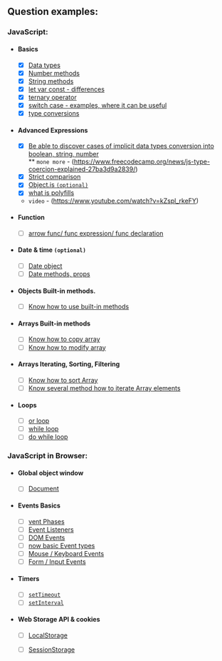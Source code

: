 ## Question examples:

### JavaScript:

- #### Basics

  - [x] [Data types](https://developer.mozilla.org/en-US/docs/Web/JavaScript/Data_structures)
  - [x] [Number methods](https://developer.mozilla.org/en-US/docs/Web/JavaScript/Reference/Global_Objects/Number/isInteger)
  - [x] [String methods](https://developer.mozilla.org/en-US/docs/Web/JavaScript/Reference/Global_Objects/String)
  - [x] [let var const - differences](https://www.geeksforgeeks.org/difference-between-var-let-and-const-keywords-in-javascript/)
  - [x] [ternary operator](https://developer.mozilla.org/en-US/docs/Web/JavaScript/Reference/Operators/Conditional_Operator)
  - [x] [switch case - examples, where it can be useful](https://developer.mozilla.org/en-US/docs/Web/JavaScript/Reference/Statements/switch)
  - [x] [type conversions](https://javascript.info/type-conversions)

- #### Advanced Expressions

  - [x] [Be able to discover cases of implicit data types conversion into boolean, string, number](https://betterprogramming.pub/implicit-and-explicit-coercion-in-javascript-b23d0cb1a750)  
  ** `mone more` - (https://www.freecodecamp.org/news/js-type-coercion-explained-27ba3d9a2839/)
  - [x] [Strict comparison](https://developer.mozilla.org/en-US/docs/Web/JavaScript/Reference/Operators/Strict_equality)
  - [x] [Object.is `(optional)`](https://developer.mozilla.org/en-US/docs/Web/JavaScript/Reference/Global_Objects/Object/is)
  - [x] [what is polyfills](https://developer.mozilla.org/en-US/docs/Glossary/Polyfill)
  - `video` - (https://www.youtube.com/watch?v=kZspl_rkeFY)

- #### Function

  - [ ] [arrow func/ func expression/ func declaration]()

- #### Date & time `(optional)`

  - [ ] [Date object]()
  - [ ] [Date methods, props]()

- #### Objects Built-in methods.

  - [ ] [Know how to use built-in methods]()

- #### Arrays Built-in methods

  - [ ] [Know how to copy array]()
  - [ ] [Know how to modify array]()

- #### Arrays Iterating, Sorting, Filtering

  - [ ] [Know how to sort Array]()
  - [ ] [Know several method how to iterate Array elements]()

- #### Loops

  - [ ] [or loop]()
  - [ ] [while loop]()
  - [ ] [do while loop]()

### JavaScript in Browser:

- #### Global object window

  - [ ] [Document]()

- #### Events Basics

  - [ ] [vent Phases]()
  - [ ] [Event Listeners]()
  - [ ] [DOM Events]()
  - [ ] [now basic Event types]()
  - [ ] [Mouse / Keyboard Events]()
  - [ ] [Form / Input Events]()

- #### Timers

  - [ ] [`setTimeout`]()
  - [ ] [`setInterval`]()

- #### Web Storage API & cookies

  - [ ] [LocalStorage]()
  - [ ] [SessionStorage]()

